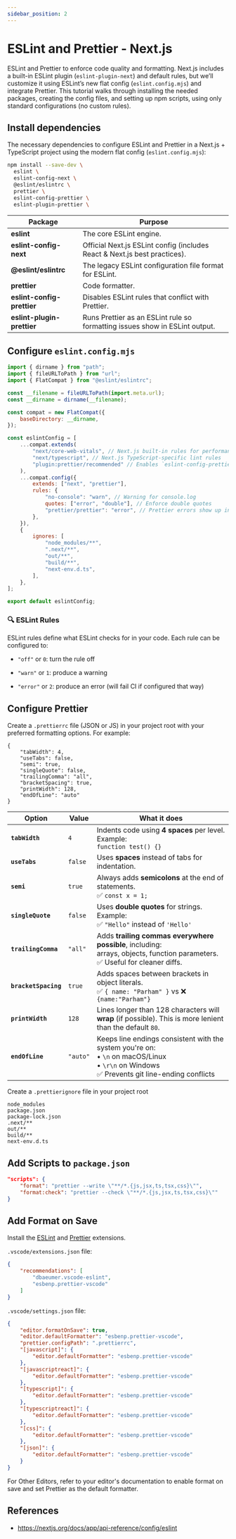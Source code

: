 ```yaml
---
sidebar_position: 2
---
```


# ESLint and Prettier - Next.js

ESLint and Prettier to enforce code quality and formatting. Next.js includes a built-in ESLint plugin (`eslint-plugin-next`) and default rules, but we’ll customize it using ESLint’s new flat config (`eslint.config.mjs`) and integrate Prettier. This tutorial walks through installing the needed packages, creating the config files, and setting up npm scripts, using only standard configurations (no custom rules).

## Install dependencies

The necessary dependencies to configure ESLint and Prettier in a Next.js + TypeScript project using the modern flat config (`eslint.config.mjs`):

```bash
npm install --save-dev \
  eslint \
  eslint-config-next \
  @eslint/eslintrc \
  prettier \
  eslint-config-prettier \
  eslint-plugin-prettier \
```

| Package                              | Purpose                                                                     |
| ------------------------------------ | --------------------------------------------------------------------------- |
| **eslint**                           | The core ESLint engine.                                                     |
| **eslint-config-next**               | Official Next.js ESLint config (includes React & Next.js best practices).   |
| **@eslint/eslintrc**                 | The legacy ESLint configuration file format for ESLint.                     |
| **prettier**                         | Code formatter.                                                             |
| **eslint-config-prettier**           | Disables ESLint rules that conflict with Prettier.                          |
| **eslint-plugin-prettier**           | Runs Prettier as an ESLint rule so formatting issues show in ESLint output. |

## Configure `eslint.config.mjs`

```js
import { dirname } from "path";
import { fileURLToPath } from "url";
import { FlatCompat } from "@eslint/eslintrc";

const __filename = fileURLToPath(import.meta.url);
const __dirname = dirname(__filename);

const compat = new FlatCompat({
    baseDirectory: __dirname,
});

const eslintConfig = [
    ...compat.extends(
        "next/core-web-vitals", // Next.js built-in rules for performance and best practices
        "next/typescript", // Next.js TypeScript-specific lint rules
        "plugin:prettier/recommended" // Enables `eslint-config-prettier` + `eslint-plugin-prettier`
    ),
    ...compat.config({
        extends: ["next", "prettier"],
        rules: {
            "no-console": "warn", // Warning for console.log
            quotes: ["error", "double"], // Enforce double quotes
            "prettier/prettier": "error", // Prettier errors show up in ESLint output
        },
    }),
    {
        ignores: [
            "node_modules/**",
            ".next/**",
            "out/**",
            "build/**",
            "next-env.d.ts",
        ],
    },
];

export default eslintConfig;
```

### 🔍 ESLint Rules

ESLint rules define what ESLint checks for in your code. Each rule can be configured to:

- `"off"` or `0`: turn the rule off

- `"warn"` or `1`: produce a warning

- `"error"` or `2`: produce an error (will fail CI if configured that way)

## Configure Prettier

Create a `.prettierrc` file (JSON or JS) in your project root with your preferred formatting options. For example:

```
{
    "tabWidth": 4,
    "useTabs": false,
    "semi": true,
    "singleQuote": false,
    "trailingComma": "all",
    "bracketSpacing": true,
    "printWidth": 128,
    "endOfLine": "auto"
}
```

| Option               | Value    | What it does                                                                                                                                     |
| -------------------- | -------- | ------------------------------------------------------------------------------------------------------------------------------------------------ |
| **`tabWidth`**       | `4`      | Indents code using **4 spaces** per level. Example:<br/>`function test() {}`                                                                  |
| **`useTabs`**        | `false`  | Uses **spaces** instead of tabs for indentation.                                                                                                 |
| **`semi`**           | `true`   | Always adds **semicolons** at the end of statements.<br/>✅ `const x = 1;`                                                                         |
| **`singleQuote`**    | `false`  | Uses **double quotes** for strings. Example:<br/>✅ `"Hello"` instead of `'Hello'`                                                                 |
| **`trailingComma`**  | `"all"`  | Adds **trailing commas everywhere possible**, including:<br/>arrays, objects, function parameters.<br/>✅ Useful for cleaner diffs.                 |
| **`bracketSpacing`** | `true`   | Adds spaces between brackets in object literals.<br/>✅ `{ name: "Parham" }` vs ❌ `{name:"Parham"}`                                                |
| **`printWidth`**     | `128`    | Lines longer than 128 characters will **wrap** (if possible). This is more lenient than the default `80`.                                        |
| **`endOfLine`**      | `"auto"` | Keeps line endings consistent with the system you're on:<br/>• `\n` on macOS/Linux<br/>• `\r\n` on Windows<br/>✅ Prevents git line-ending conflicts |

Create a `.prettierignore` file in your project root

```
node_modules
package.json
package-lock.json
.next/**
out/**
build/**
next-env.d.ts
```

## Add Scripts to `package.json`

```json
"scripts": {
    "format": "prettier --write \"**/*.{js,jsx,ts,tsx,css}\"",
    "format:check": "prettier --check \"**/*.{js,jsx,ts,tsx,css}\""
}
```

## Add Format on Save

Install the [ESLint](https://marketplace.visualstudio.com/items?spm=a2ty_o01.29997173.0.0.661fc921kupKXQ&itemName=dbaeumer.vscode-eslint) and [Prettier](https://marketplace.visualstudio.com/items?spm=a2ty_o01.29997173.0.0.661fc921kupKXQ&itemName=esbenp.prettier-vscode) extensions.

`.vscode/extensions.json` file:

```json
{
    "recommendations": [
        "dbaeumer.vscode-eslint",
        "esbenp.prettier-vscode"
    ]
}
```

`.vscode/settings.json` file:

```json
{
    "editor.formatOnSave": true,
    "editor.defaultFormatter": "esbenp.prettier-vscode",
    "prettier.configPath": ".prettierrc",
    "[javascript]": {
        "editor.defaultFormatter": "esbenp.prettier-vscode"
    },
    "[javascriptreact]": {
        "editor.defaultFormatter": "esbenp.prettier-vscode"
    },
    "[typescript]": {
        "editor.defaultFormatter": "esbenp.prettier-vscode"
    },
    "[typescriptreact]": {
        "editor.defaultFormatter": "esbenp.prettier-vscode"
    },
    "[css]": {
        "editor.defaultFormatter": "esbenp.prettier-vscode"
    },
    "[json]": {
        "editor.defaultFormatter": "esbenp.prettier-vscode"
    }
}
```

For Other Editors, refer to your editor's documentation to enable format on save and set Prettier as the default formatter.


## References

- https://nextjs.org/docs/app/api-reference/config/eslint